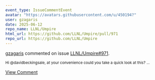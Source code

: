 ```yaml
---
event_type: IssueCommentEvent
avatar: "https://avatars.githubusercontent.com/u/450194?"
user: gzagaris
date: 2025-06-12
repo_name: LLNL/Umpire
html_url: https://github.com/LLNL/Umpire/pull/971
repo_url: https://github.com/LLNL/Umpire
---
```


<a href='https://github.com/gzagaris' target='_blank'>gzagaris</a> commented on issue <a href='https://github.com/LLNL/Umpire/pull/971' target='_blank'>LLNL/Umpire#971</a>.

<small>Hi @davidbeckingsale, at your convenience could you take a quick look at this?...</small>

<a href='https://github.com/LLNL/Umpire/pull/971' target='_blank'>View Comment</a>